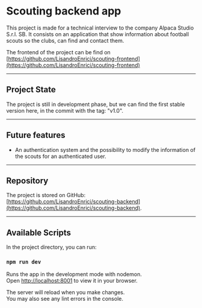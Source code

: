 # Scouting backend app

This project is made for a technical interview to the company Alpaca Studio S.r.l. SB. It consists on an application that show information about football scouts so the clubs, can find and contact them.

The frontend of the project can be find on [https://github.com/LisandroEnrici/scouting-frontend](https://github.com/LisandroEnrici/scouting-frontend)

---

## Project State

The project is still in development phase, but we can find the first stable version here, in the commit with the tag: "v1.0".

---

## Future features

* An authentication system and the possibility to modify the information of the scouts for an authenticated user.

---

## Repository
The project is stored on GitHub: [https://github.com/LisandroEnrici/scouting-backend](https://github.com/LisandroEnrici/scouting-backend).

---

## Available Scripts

In the project directory, you can run:

### `npm run dev`

Runs the app in the development mode with nodemon.\
Open [http://localhost:8001](http://localhost:8001) to view it in your browser.

The server will reload when you make changes.\
You may also see any lint errors in the console.
